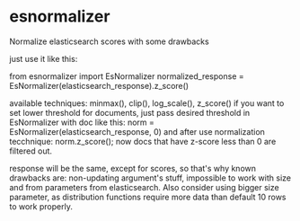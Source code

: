 # esnormalizer
Normalize elasticsearch scores with some drawbacks

just use it like this:

from esnormalizer import EsNormalizer
normalized_response = EsNormalizer(elasticsearch_response).z_score()

available techniques: minmax(), clip(), log_scale(), z_score()
if you want to set lower threshold for documents, just pass desired threshold in EsNormalizer with doc like this: norm = EsNormalizer(elasticsearch_response, 0)
and after use normalization tecchnique: norm.z_score(); now docs that have z-score less than 0 are filtered out.

response will be the same, except for scores, so that's why known drawbacks are: non-updating argument's stuff, impossible to work with size and from parameters from elasticsearch. Also consider using bigger size parameter, as distribution functions require more data than default 10 rows to work properly.
